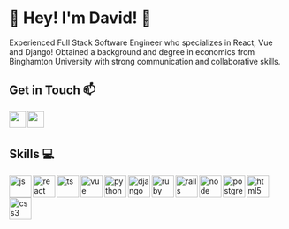 # :bow:  Hey! I'm David! :bow: 

Experienced Full Stack Software Engineer who specializes in React, Vue and Django! Obtained a background and degree in economics from Binghamton University with strong communication and collaborative skills. 

  
## Get in Touch :mailbox:

<p>
  <a href="https://www.linkedin.com/in/davidkim-4696/" target="blank"><img align="left" src="https://img.icons8.com/color/48/undefined/linkedin-circled--v1.png" height="30" width="30" /></a>
  <a href="mailto:djk4696@gmail.com" target="blank"><img align="left" src="https://img.icons8.com/fluency/48/undefined/gmail-new.png"  height="30" width="30" /></a>
 </p>
 
 <br />
 &emsp;
 
## Skills :computer:

<p align="left">
  <img src="https://icongr.am/devicon/javascript-plain.svg?size=128&color=currentColor" alt="js" align="left" width="40" height="40"/>
  <img src="https://i.imgur.com/rTNkWSQ.png" alt="react" align="left" width="40" height="40"/>
  <img src="https://i.imgur.com/H8DuLja.png" alt="ts" align="left" width="40" height="40"/>
  <img src="https://img.icons8.com/color/48/undefined/vue-js.png" alt="vue" align="left" width="40" height="40"/>
  <img src="https://img.icons8.com/color/48/undefined/python--v1.png" alt="python" align="left" width="40" height="40"/>
  <img src="https://img.icons8.com/color/48/undefined/django.png" alt="django" align="left" width="40" height="40"/>
  <img src="https://icongr.am/devicon/ruby-plain.svg?size=128&color=currentColor" alt="ruby" align="left" width="40" height="40"/>
  <img src="https://icongr.am/devicon/rails-plain-wordmark.svg?size=128&color=currentColor" alt="rails" align="left" width="40" height="40"/>
  <img src="https://icongr.am/devicon/nodejs-plain-wordmark.svg?size=128&color=currentColor" alt="node" align="left" width="40" height="40"/>
  <img src="https://icongr.am/devicon/postgresql-plain.svg?size=128&color=currentColor" alt="postgres" align="left" width="40" height="40"/>
  <img src="https://icongr.am/devicon/html5-plain.svg?size=128&color=currentColor" alt="html5" align="left" width="40" height="40"/>
  <img src="https://icongr.am/devicon/css3-plain.svg?size=128&color=currentColor" alt="css3" align="left" width="40" height="40"/>
</p>

<br />
&emsp;
